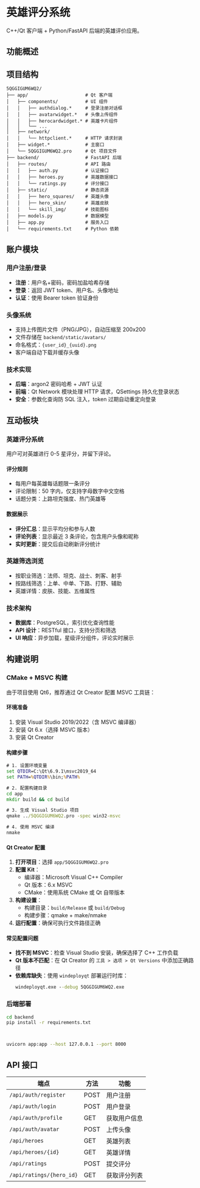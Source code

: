 # 英雄评分系统

C++/Qt 客户端 + Python/FastAPI 后端的英雄评价应用。

## 功能概述

## 项目结构

```
5QGGIGUM6WQ2/
├── app/                     # Qt 客户端
│   ├── components/          # UI 组件
│   │   ├── authdialog.*     # 登录注册对话框
│   │   ├── avatarwidget.*   # 头像上传组件
│   │   ├── herocardwidget.* # 英雄卡片组件
│   │   └── ...
│   ├── network/
│   │   └── httpclient.*     # HTTP 请求封装
│   ├── widget.*             # 主窗口
│   └── 5QGGIGUM6WQ2.pro     # Qt 项目文件
├── backend/                 # FastAPI 后端
│   ├── routes/              # API 路由
│   │   ├── auth.py          # 认证接口
│   │   ├── heroes.py        # 英雄数据接口
│   │   └── ratings.py       # 评分接口
│   ├── static/              # 静态资源
│   │   ├── hero_squares/    # 英雄头像
│   │   ├── hero_skin/       # 英雄皮肤
│   │   └── skill_img/       # 技能图标
│   ├── models.py            # 数据模型
│   ├── app.py               # 服务入口
│   └── requirements.txt     # Python 依赖
```

## 账户模块

### 用户注册/登录
- **注册**：用户名+密码，密码加盐哈希存储
- **登录**：返回 JWT token、用户名、头像地址
- **认证**：使用 Bearer token 验证身份

### 头像系统
- 支持上传图片文件（PNG/JPG），自动压缩至 200x200
- 文件存储在 `backend/static/avatars/` 
- 命名格式：`{user_id}_{uuid}.png`
- 客户端自动下载并缓存头像

### 技术实现
- **后端**：argon2 密码哈希 + JWT 认证
- **前端**：Qt Network 模块处理 HTTP 请求，QSettings 持久化登录状态
- **安全**：参数化查询防 SQL 注入，token 过期自动重定向登录

## 互动板块

### 英雄评分系统
用户可对英雄进行 0-5 星评分，并留下评论。

#### 评分规则
- 每用户每英雄每话题限一条评分
- 评论限制：50 字内，仅支持字母数字中文空格
- 话题分类：上路坦克强度、热门英雄等

#### 数据展示
- **评分汇总**：显示平均分和参与人数
- **评论列表**：显示最近 3 条评论，包含用户头像和昵称
- **实时更新**：提交后自动刷新评分统计

### 英雄筛选浏览
- 按职业筛选：法师、坦克、战士、刺客、射手
- 按路线筛选：上单、中单、下路、打野、辅助
- 英雄详情：皮肤、技能、五维属性

### 技术架构
- **数据库**：PostgreSQL，索引优化查询性能
- **API 设计**：RESTful 接口，支持分页和筛选
- **UI 响应**：异步加载，星级评分组件，评论实时展示

## 构建说明

### CMake + MSVC 构建

由于项目使用 Qt6，推荐通过 Qt Creator 配置 MSVC 工具链：

#### 环境准备
1. 安装 Visual Studio 2019/2022（含 MSVC 编译器）
2. 安装 Qt 6.x（选择 MSVC 版本）
3. 安装 Qt Creator

#### 构建步骤
```cmd
# 1. 设置环境变量
set QTDIR=C:\Qt\6.9.1\msvc2019_64
set PATH=%QTDIR%\bin;%PATH%

# 2. 配置构建目录
cd app
mkdir build && cd build

# 3. 生成 Visual Studio 项目
qmake ../5QGGIGUM6WQ2.pro -spec win32-msvc

# 4. 使用 MSVC 编译
nmake
```

#### Qt Creator 配置
1. **打开项目**：选择 `app/5QGGIGUM6WQ2.pro`
2. **配置 Kit**：
   - 编译器：Microsoft Visual C++ Compiler
   - Qt 版本：6.x MSVC
   - CMake：使用系统 CMake 或 Qt 自带版本
3. **构建设置**：
   - 构建目录：`build/Release` 或 `build/Debug`
   - 构建步骤：qmake + make/nmake
4. **运行配置**：确保可执行文件路径正确

#### 常见配置问题
- **找不到 MSVC**：检查 Visual Studio 安装，确保选择了 C++ 工作负载
- **Qt 版本不匹配**：在 Qt Creator 的 `工具 > 选项 > Qt Versions` 中添加正确路径
- **依赖库缺失**：使用 `windeployqt` 部署运行时库：
  ```cmd
  windeployqt.exe --debug 5QGGIGUM6WQ2.exe
  ```

### 后端部署
```bash
cd backend
pip install -r requirements.txt



uvicorn app:app --host 127.0.0.1 --port 8000
```

## API 接口

| 端点 | 方法 | 功能 |
|------|------|------|
| `/api/auth/register` | POST | 用户注册 |
| `/api/auth/login` | POST | 用户登录 |
| `/api/auth/profile` | GET | 获取用户信息 |
| `/api/auth/avatar` | POST | 上传头像 |
| `/api/heroes` | GET | 英雄列表 |
| `/api/heroes/{id}` | GET | 英雄详情 |
| `/api/ratings` | POST | 提交评分 |
| `/api/ratings/{hero_id}` | GET | 获取评分列表 |

